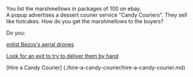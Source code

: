 You list the marshmellows in packages of 100 on ebay.  
A popup advertises a dessert courier service "Candy Couriers". 
They sell like hotcakes.  How do you get the marshmellows to the buyers?


Do you:

[enlist Bezos's aerial drones](drones/drones.md)

[Look for an exit to try to deliver them by hand](../../find-exit/leave.md)

[Hire a Candy Courier] (./hire-a-candy-courier/hire-a-candy-courier.md)


